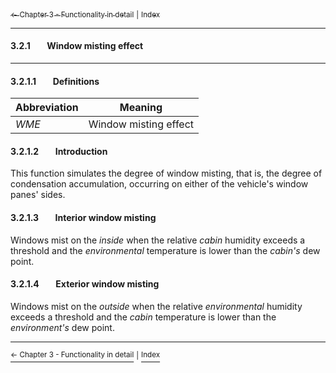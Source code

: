 [<sub>&#8592; Chapter 3 - Functionality in detail</sub>](./3_functionality_details.md) <sub>|</sub> [<sub>Index</sub>](./0_index.md)
***
#### 3.2.1&#160;&#160;&#160;&#160;&#160;&#160;&#160;&#160;Window misting effect
***
#### 3.2.1.1&#160;&#160;&#160;&#160;&#160;&#160;&#160;&#160;Definitions

Abbreviation | Meaning
------------ | -------
*WME* | Window misting effect

#### 3.2.1.2&#160;&#160;&#160;&#160;&#160;&#160;&#160;&#160;Introduction

This function simulates the degree of window misting, that is, the degree of condensation accumulation, occurring on either of the vehicle's window panes' sides.

#### 3.2.1.3&#160;&#160;&#160;&#160;&#160;&#160;&#160;&#160;Interior window misting

Windows mist on the *inside* when the relative *cabin* humidity exceeds a threshold and the *environmental* temperature is lower than the *cabin's* dew point.

#### 3.2.1.4&#160;&#160;&#160;&#160;&#160;&#160;&#160;&#160;Exterior window misting

Windows mist on the *outside* when the relative *environmental* humidity exceeds a threshold and the *cabin* temperature is lower than the *environment's* dew point.
***
[<sup>&#8592; Chapter 3 - Functionality in detail</sup>](./3_functionality_details.md) <sup>|</sup> [<sup>Index</sup>](./0_index.md)
